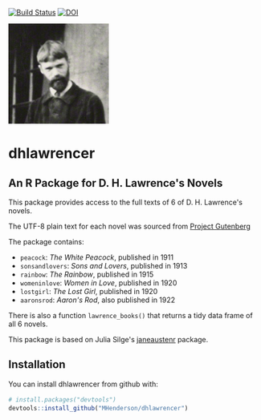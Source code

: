
<!-- README.md is generated from README.Rmd. Please edit that file -->
[![Build Status](https://travis-ci.org/MHenderson/dhlawrencer.svg?branch=master)](https://travis-ci.org/MHenderson/dhlawrencer) [![DOI](https://zenodo.org/badge/57232065.svg)](https://zenodo.org/badge/latestdoi/57232065)

![](lawrence.jpg)

dhlawrencer
===========

An R Package for D. H. Lawrence's Novels
----------------------------------------

This package provides access to the full texts of 6 of D. H. Lawrence's novels.

The UTF-8 plain text for each novel was sourced from [Project Gutenberg](https://www.gutenberg.org/)

The package contains:

-   `peacock`: *The White Peacock*, published in 1911
-   `sonsandlovers`: *Sons and Lovers*, published in 1913
-   `rainbow`: *The Rainbow*, published in 1915
-   `womeninlove`: *Women in Love*, published in 1920
-   `lostgirl`: *The Lost Girl*, published in 1920
-   `aaronsrod`: *Aaron's Rod*, also published in 1922

There is also a function `lawrence_books()` that returns a tidy data frame of all 6 novels.

This package is based on Julia Silge's [janeaustenr](https://github.com/juliasilge/janeaustenr) package.

Installation
------------

You can install dhlawrencer from github with:

``` r
# install.packages("devtools")
devtools::install_github("MHenderson/dhlawrencer")
```
